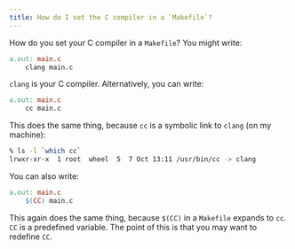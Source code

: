 ```yaml
---
title: How do I set the C compiler in a `Makefile`?
---
```


How do you set your C compiler in a `Makefile`? You might write:

```Makefile
a.out: main.c
	clang main.c
```

`clang` is your C compiler. Alternatively, you can write:

```Makefile
a.out: main.c
	cc main.c
```

This does the same thing, because `cc` is a symbolic link to `clang` (on my machine):

```bash
% ls -l `which cc`
lrwxr-xr-x  1 root  wheel  5  7 Oct 13:11 /usr/bin/cc -> clang
```

You can also write:

```Makefile
a.out: main.c
	$(CC) main.c
```

This again does the same thing, because `$(CC)` in a `Makefile` expands to `cc`. `CC` is a predefined variable. The point of this is that you may want to redefine `CC`.
